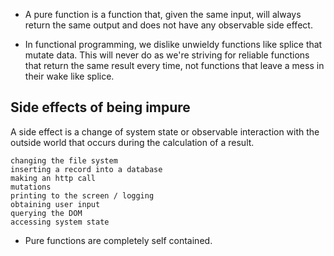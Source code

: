 - A pure function is a function that, given the same input, will always return the same output and does not have any observable side effect.

- In functional programming, we dislike unwieldy functions like splice that mutate data. This will never do as we're striving for reliable functions that return the same result every time, not functions that leave a mess in their wake like splice.

Side effects of being impure
----------------------------

A side effect is a change of system state or observable interaction with the outside world that occurs during the calculation of a result.


    changing the file system
    inserting a record into a database
    making an http call
    mutations
    printing to the screen / logging
    obtaining user input
    querying the DOM
    accessing system state

- Pure functions are completely self contained.
